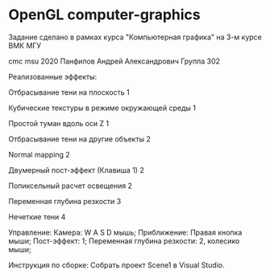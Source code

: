 # OpenGL computer-graphics
Задание сделано в рамках курса "Компьютерная графика" на 3-м курсе ВМК МГУ

cmc msu 2020
Панфилов Андрей Александрович
Группа 302



   Реализованные эффекты:
   
Отбрасывание тени на плоскость                 1

Кубические текстуры в режиме окружающей среды  1

Простой туман вдоль оси Z                      1

Отбрасывание тени на другие объекты            2

Normal mapping                                 2

Двумерный пост-эффект (Клавиша 1)              2

Попиксельный расчет освещения                  2

Переменная глубина резкости                    3

Нечеткие тени                                  4



   Управление:
Камера: W A S D мышь;
Приближение: Правая кнопка мыши;
Пост-эффект: 1;
Переменная глубина резкости: 2, колесико мыши;


Инструкция по сборке: Собрать проект Scene1 в Visual Studio.
